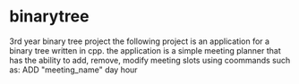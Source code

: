 # binarytree
3rd year binary tree project
the following project is an application for a binary tree written in cpp.
the application is a simple meeting planner that has the ability to add, remove, modify meeting slots using coommands such as:
ADD "meeting_name" day hour
